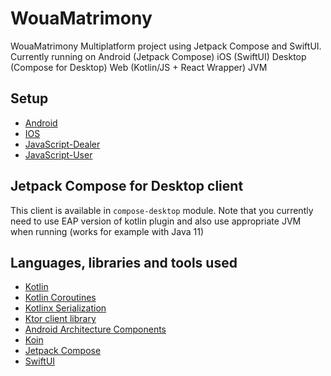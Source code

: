 # WouaMatrimony

[comment]: <> ([![official Woualabs project]&#40;https://jb.gg/badges/official.svg&#41;]&#40;https://confluence.jetbrains.com/display/ALL/JetBrains+on+GitHub&#41; [![TeamCity &#40;build status&#41;]&#40;https://teamcity.jetbrains.com/app/rest/builds/buildType:&#40;id:Kotlin_Dokka_DokkaAntMavenGradle&#41;/statusIcon&#41;]&#40;https://teamcity.jetbrains.com/viewType.html?buildTypeId=Kotlin_Dokka_DokkaAntMavenGradle&branch_KotlinTools_Dokka=%3Cdefault%3E&tab=buildTypeStatusDiv&#41; )

WouaMatrimony Multiplatform project using Jetpack Compose and SwiftUI. Currently running on
Android (Jetpack Compose)
iOS (SwiftUI)
Desktop (Compose for Desktop)
Web (Kotlin/JS + React Wrapper)
JVM

## Setup
* [Android](getting/android.md)
* [IOS](getting/ios.md)
* [JavaScript-Dealer](getting/js.md)
* [JavaScript-User](getting/js.md)
## Jetpack Compose for Desktop client

This client is available in `compose-desktop` module.  Note that you currently need to use EAP version of kotlin
plugin and also use appropriate JVM when running (works for example with Java 11)

## Languages, libraries and tools used

* [Kotlin](https://kotlinlang.org/)
* [Kotlin Coroutines](https://kotlinlang.org/docs/reference/coroutines-overview.html)
* [Kotlinx Serialization](https://github.com/Kotlin/kotlinx.serialization)
* [Ktor client library](https://github.com/ktorio/ktor)
* [Android Architecture Components](https://developer.android.com/topic/libraries/architecture/index.html)
* [Koin](https://github.com/InsertKoinIO/koin)
* [Jetpack Compose](https://developer.android.com/jetpack/compose)
* [SwiftUI](https://developer.apple.com/documentation/swiftui)